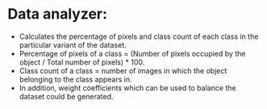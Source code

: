 # Data analyzer:

* Calculates the percentage of pixels and class count of each class in the particular variant of the dataset.
* Percentage of pixels of a class = (Number of pixels occupied by the object / Total number of pixels) * 100.
* Class count of a class = number of images in which the object belonging to the class appears in.
* In addition, weight coefficients which can be used to balance the dataset could be generated.